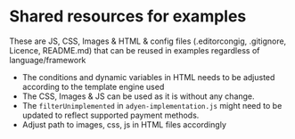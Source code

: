 # Shared resources for examples

These are JS, CSS, Images & HTML & config files (.editorcongig, .gitignore, Licence, README.md) that can be reused in examples regardless of language/framework

- The conditions and dynamic variables in HTML needs to be adjusted according to the template engine used
- The CSS, Images & JS can be used as it is without any change.
- The `filterUnimplemented` in `adyen-implementation.js` might need to be updated to reflect supported payment methods.
- Adjust path to images, css, js in HTML files accordingly
